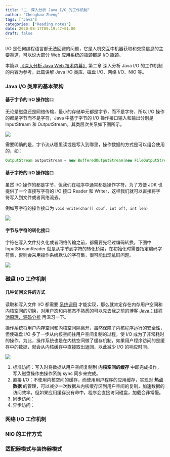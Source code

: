 ```yaml
---
title: "二：深入分析 Java I/O 的工作机制"
author: "Chenghao Zheng"
tags: ["Java"]
categories: ["Reading notes"]
date: 2020-08-17T09:19:47+01:00
draft: false
---
```


I/O 是任何编程语言都无法回避的问题，它是人机交互中机器获取和交换信息的主要渠道，可以说大部分 Web 应用系统的瓶颈都是 I/O 瓶颈。

本篇以 [《深入分析 Java Web 技术内幕》](https://book.douban.com/subject/25953851/) 第二章 深入分析 Java I/O 的工作机制 的内容为参考，此篇讲解 Java I/O 类库、磁盘 I/O、网络 I/O、NIO 等。

### Java I/O 类库的基本架构

#### 基于字节的 I/O 操作接口

无论是磁盘还是网络传输，最小的存储单元都是字节，而不是字符，所以 I/O 操作的都是字节而不是字符，Java 中基于字节的 I/O 操作接口输入和输出分别是 InputStream 和 OutputStream，其类层次关系如下图所示。

![](/images/InputStream.jpg)

需要明确的是，字节流从哪里读或是写入到哪里，操作数据的方式是可以组合使用的，如：

```java
OutputStream outputStream = new BufferedOutputStream(new FileOutputStream(new File("pathName")));
```

#### 基于字符的 I/O 操作接口

虽然 I/O 操作的都是字节，但我们在程序中通常都是操作字符，为了方便 JDK 也提供了一个直接写字符的 I/O 接口 Reader 和 Writer，这样我们就可以直接将字符写入到文件或者网络流去。

例如写字符的操作接口为 `void write(char[] cbuf, int off, int len)`


![](/images/Writer.jpg)

#### 字节与字符的转化接口

字符在写入文件持久化或者网络传输之前，都需要先经过编码转换，下图中 InputStreamReader 就是从字节到字符的转化桥梁，在初始化时需要指定编码字符集，否则会采用操作系统默认的字符集，很可能出现乱码问题。

![](/images/Charset.png)


### 磁盘 I/O 工作机制

#### 几种访问文件的方式
读取和写入文件 I/O 都需要 [系统调用](https://baike.baidu.com/item/%E7%B3%BB%E7%BB%9F%E8%B0%83%E7%94%A8) 才能实现，那么就肯定存在内存用户空间和内核空间的切换，对用户态和内核态不熟悉的可以先去我之前的博客 [Java：线程池原理、源码分析](https://chenghao.monster/2020/java-threadpool/) 再温习一下。

操作系统将用户内存空间和内核空间隔离开，虽然保障了内核程序运行的安全性，但使磁盘 I/O 多了一步从内核空间往用户空间复制的过程，使 I/O 成为了非常耗时的操作。为此，操作系统也是在内核空间做了缓存机制，如果用户程序访问的是缓存中的数据，就会从内核缓存中直接取出返回，以此减少 I/O 的响应时间。

![](/images/文件访问.jpg)

1. 标准访问：写入时将数据从用户空间复制到 **内核空间的缓存** 中即完成操作，写入磁盘操作由操作系统 sync 同步来完成。
2. 直接 I/O：不使用内核空间的缓存，而使用用户程序的应用缓存，实现对 **热点数据** 的管理，可以减少一次数据从内核缓存区到用户空间的复制，加速数据的访问效率。但如果应用缓存没有命中，程序会直接访问磁盘，加载会非常慢。
3. 同步访问：
4. 异步访问：

### 网络 I/O 工作机制



### NIO 的工作方式




### 适配器模式与装饰器模式

